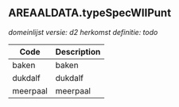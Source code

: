 ## AREAALDATA.typeSpecWIIPunt

*domeinlijst versie: d2* *herkomst definitie: todo*

 |Code |Description	|
|	---	|	---	|
| baken | baken |
| dukdalf | dukdalf |
| meerpaal | meerpaal |
